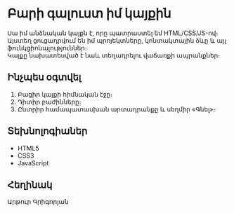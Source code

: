 # Բարի գալուստ իմ կայքին  
Սա իմ անձնական կայքն է, որը պատրաստել եմ HTML/CSS/JS-ով։  
Այստեղ ցուցադրվում են իմ պրոյեկտները, կոնտակտային ձևը և այլ ֆունկցիոնալություններ։  
Կայքը նախատեսված է նաև տեղադրելու վաճառքի ապրանքներ։  

## Ինչպես օգտվել
1. Բացիր կայքի հիմնական էջը։
2. Դիտիր բաժինները։
3. Ընտրիր համապատասխան արտադրանքը և սեղմիր «Գնել»։

## Տեխնոլոգիաներ
- HTML5
- CSS3
- JavaScript

## Հեղինակ
Արթուր Գրիգորյան
